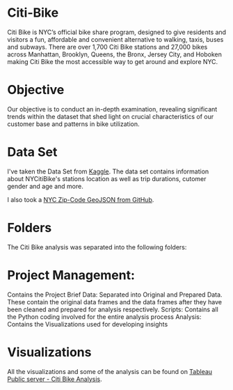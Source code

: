 # Citi-Bike
Citi Bike is NYC’s official bike share program, designed to give residents and visitors a fun, affordable and convenient alternative to walking, taxis, buses and subways. There are over 1,700 Citi Bike stations and 27,000 bikes across Manhattan, Brooklyn, Queens, the Bronx, Jersey City, and Hoboken making Citi Bike the most accessible way to get around and explore NYC.

# Objective
Our objective is to conduct an in-depth examination, revealing significant trends within the dataset that shed light on crucial characteristics of our customer base and patterns in bike utilization.

# Data Set
I've taken the Data Set from [Kaggle](https://www.kaggle.com/datasets/ryanmcummings/citi-bike-data). The data set contains information about NYCitiBike's stations location as well as trip durations, cutomer gender and age and more.

I also took a [NYC Zip-Code GeoJSON from GitHub](https://github.com/fedhere/PUI2015_EC/blob/master/mam1612_EC/nyc-zip-code-tabulation-areas-polygons.geojson). 

# Folders
The Citi Bike analysis was separated into the following folders:

# Project Management: 
Contains the Project Brief Data: Separated into Original and Prepared Data. These contain the original data frames and the data frames after they have been cleaned and prepared for analysis respectively. Scripts: Contains all the Python coding involved for the entire analysis process Analysis: Contains the Visualizations used for developing insights

# Visualizations
All the visualizations and some of the analysis can be found on [Tableau Public server - Citi Bike Analysis](https://public.tableau.com/app/profile/rick.takeuchi/viz/CitiBike_17021434370850/Story1?publish=yes).
